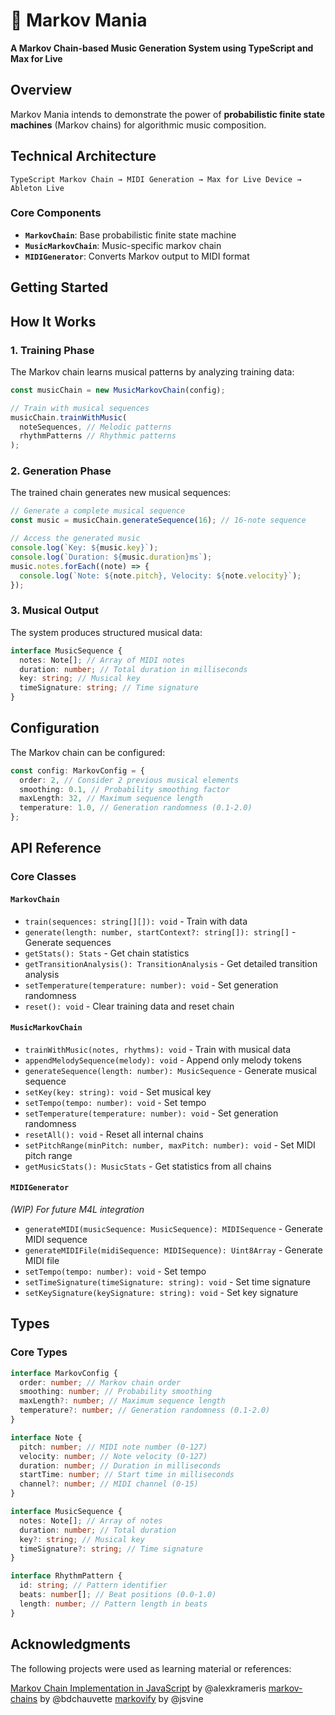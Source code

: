 # 🎵 Markov Mania

**A Markov Chain-based Music Generation System using TypeScript and Max for Live**

## Overview

Markov Mania intends to demonstrate the power of **probabilistic finite state machines** (Markov chains) for algorithmic music composition.

## Technical Architecture

```
TypeScript Markov Chain → MIDI Generation → Max for Live Device → Ableton Live
```

### Core Components

- **`MarkovChain`**: Base probabilistic finite state machine
- **`MusicMarkovChain`**: Music-specific markov chain
- **`MIDIGenerator`**: Converts Markov output to MIDI format

## Getting Started

## How It Works

### 1. **Training Phase**

The Markov chain learns musical patterns by analyzing training data:

```typescript
const musicChain = new MusicMarkovChain(config);

// Train with musical sequences
musicChain.trainWithMusic(
  noteSequences, // Melodic patterns
  rhythmPatterns // Rhythmic patterns
);
```

### 2. **Generation Phase**

The trained chain generates new musical sequences:

```typescript
// Generate a complete musical sequence
const music = musicChain.generateSequence(16); // 16-note sequence

// Access the generated music
console.log(`Key: ${music.key}`);
console.log(`Duration: ${music.duration}ms`);
music.notes.forEach((note) => {
  console.log(`Note: ${note.pitch}, Velocity: ${note.velocity}`);
});
```

### 3. **Musical Output**

The system produces structured musical data:

```typescript
interface MusicSequence {
  notes: Note[]; // Array of MIDI notes
  duration: number; // Total duration in milliseconds
  key: string; // Musical key
  timeSignature: string; // Time signature
}
```

## Configuration

The Markov chain can be configured:

```typescript
const config: MarkovConfig = {
  order: 2, // Consider 2 previous musical elements
  smoothing: 0.1, // Probability smoothing factor
  maxLength: 32, // Maximum sequence length
  temperature: 1.0, // Generation randomness (0.1-2.0)
};
```

## API Reference

### Core Classes

#### `MarkovChain`

- `train(sequences: string[][]): void` - Train with data
- `generate(length: number, startContext?: string[]): string[]` - Generate sequences
- `getStats(): Stats` - Get chain statistics
- `getTransitionAnalysis(): TransitionAnalysis` - Get detailed transition analysis
- `setTemperature(temperature: number): void` - Set generation randomness
- `reset(): void` - Clear training data and reset chain

#### `MusicMarkovChain`

- `trainWithMusic(notes, rhythms): void` - Train with musical data
- `appendMelodySequence(melody): void` - Append only melody tokens
- `generateSequence(length: number): MusicSequence` - Generate musical sequence
- `setKey(key: string): void` - Set musical key
- `setTempo(tempo: number): void` - Set tempo
- `setTemperature(temperature: number): void` - Set generation randomness
- `resetAll(): void` - Reset all internal chains
- `setPitchRange(minPitch: number, maxPitch: number): void` - Set MIDI pitch range
- `getMusicStats(): MusicStats` - Get statistics from all chains

#### `MIDIGenerator`

_(WIP) For future M4L integration_

- `generateMIDI(musicSequence: MusicSequence): MIDISequence` - Generate MIDI sequence
- `generateMIDIFile(midiSequence: MIDISequence): Uint8Array` - Generate MIDI file
- `setTempo(tempo: number): void` - Set tempo
- `setTimeSignature(timeSignature: string): void` - Set time signature
- `setKeySignature(keySignature: string): void` - Set key signature

## Types

### Core Types

```typescript
interface MarkovConfig {
  order: number; // Markov chain order
  smoothing: number; // Probability smoothing
  maxLength?: number; // Maximum sequence length
  temperature?: number; // Generation randomness (0.1-2.0)
}

interface Note {
  pitch: number; // MIDI note number (0-127)
  velocity: number; // Note velocity (0-127)
  duration: number; // Duration in milliseconds
  startTime: number; // Start time in milliseconds
  channel?: number; // MIDI channel (0-15)
}

interface MusicSequence {
  notes: Note[]; // Array of notes
  duration: number; // Total duration
  key?: string; // Musical key
  timeSignature?: string; // Time signature
}

interface RhythmPattern {
  id: string; // Pattern identifier
  beats: number[]; // Beat positions (0.0-1.0)
  length: number; // Pattern length in beats
}
```

## Acknowledgments

The following projects were used as learning material or references:

[Markov Chain Implementation in JavaScript](https://medium.com/@alexkrameris/markov-chain-implementation-in-javascript-a698f371d66f) by @alexkrameris
[markov-chains](https://github.com/bdchauvette/markov-chains) by @bdchauvette
[markovify](https://github.com/jsvine/markovify) by @jsvine
